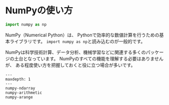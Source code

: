# NumPyの使い方

```python
import numpy as np
```

NumPy（Numerical Python）は、
Pythonで効率的な数値計算を行うための基本ライブラリです。
`import numpy as np`と読み込むのが一般的です。

NumPyは科学技術計算、データ分析、機械学習などに関連する多くのパッケージの土台となっています。
NumPyのすべての機能を理解する必要はありませんが、
ある程度使い方を把握しておくと役に立つ場合が多いです。

```{toctree}
---
maxdepth: 1
---
numpy-ndarray
numpy-arithmetic
numpy-arange
```
